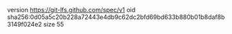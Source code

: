 version https://git-lfs.github.com/spec/v1
oid sha256:0d05a5c20b228a72443e4db9c62dc2bfd69bd633b880b01b8daf8b3149f024e2
size 55
